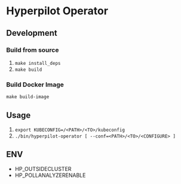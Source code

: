 # Hyperpilot Operator


## Development
### Build from source
1. `make install_deps`
2. `make build`


### Build Docker Image
`make build-image`


## Usage
1. `export KUBECONFIG=/<PATH>/<TO>/kubeconfig`
2. `./bin/hyperpilot-operator [ --conf=<PATH>/<TO>/<CONFIGURE> ]`

## ENV
* HP_OUTSIDECLUSTER
* HP_POLLANALYZERENABLE


